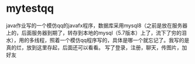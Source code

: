 # mytestqq
java作业写的一个模仿qq的javafx程序，数据库采用mysql8（之前是放在服务器上的，后面服务器到期了，转存到本地的mysql（5.7版本）上了，流下了穷的泪水），用的多线程，照着一个模仿qq程序写的，具体是哪一个就忘记了。我写的是真的烂，放到这里存起，后面还可以看看。
写了登录，注册，聊天，传图片，加好友
